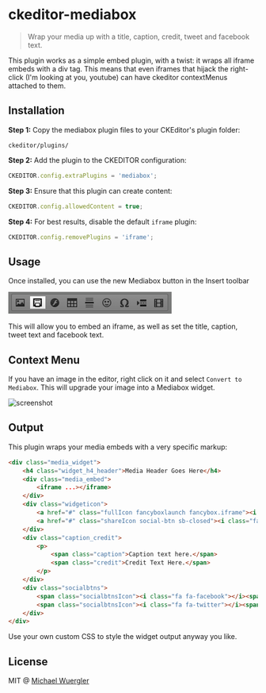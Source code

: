 # ckeditor-mediabox

> Wrap your media up with a title, caption, credit, tweet and facebook text.

This plugin works as a simple embed plugin, with a twist: it wraps all iframe embeds with a div tag. This means that even
iframes that hijack the right-click (I'm looking at you, youtube) can have ckeditor contextMenus attached to them.

## Installation

**Step 1:** Copy the mediabox plugin files to your CKEditor's plugin folder:
```
ckeditor/plugins/
```

**Step 2:** Add the plugin to the CKEDITOR configuration:
```js
CKEDITOR.config.extraPlugins = 'mediabox';
```

**Step 3:** Ensure that this plugin can create content:
```js
CKEDITOR.config.allowedContent = true;
```

**Step 4:** For best results, disable the default `iframe` plugin:
```js
CKEDITOR.config.removePlugins = 'iframe';
```

## Usage

Once installed, you can use the new Mediabox button in the Insert toolbar

![toolbar screenshot](media/screenshot-toolbar.png)

This will allow you to embed an iframe, as well as set the title, caption, tweet text and facebook text. 

## Context Menu

If you have an image in the editor, right click on it and select `Convert to Mediabox`. This will upgrade your image into a
Mediabox widget. 

![screenshot](media/screenshot-context.png)

## Output

This plugin wraps your media embeds with a very specific markup:

```html
<div class="media_widget">
    <h4 class="widget_h4_header">Media Header Goes Here</h4>
    <div class="media_embed">
        <iframe ...></iframe>
    </div>
    <div class="widgeticon">
	    <a href="#" class="fullIcon fancyboxlaunch fancybox.iframe"><i class="fa fa-arrows-alt"></i><span class="hidden"><!--ckeditor needs this span to make the widget work. facepalm.-->&nbsp;</span></a>
	    <a href="#" class="shareIcon social-btn sb-closed"><i class="fa fa-external-link-square"></i><span class="hidden"><!--ckeditor needs this span to make the widget work. facepalm.-->&nbsp;</span></a>
	</div>
	<div class="caption_credit">
	    <p>
	        <span class="caption">Caption text here.</span>
	        <span class="credit">Credit Text Here.</span>
	    </p>
	</div>
	<div class="socialbtns">
	    <span class="socialbtnsIcon"><i class="fa fa-facebook"></i><span class="facebook-text">facebook text here</span></span>
		<span class="socialbtnsIcon"><i class="fa fa-twitter"></i><span class="tweet-text">tweet text here</span></span>
	</div>
</div>
```

Use your own custom CSS to style the widget output anyway you like.

## License

MIT @ [Michael Wuergler](http://numetriclabs.com)
